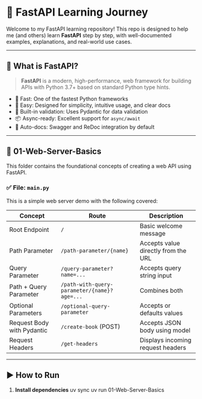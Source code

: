 # 🚀 FastAPI Learning Journey

Welcome to my FastAPI learning repository! This repo is designed to help me (and others) learn **FastAPI** step by step, with well-documented examples, explanations, and real-world use cases.

---

## 📘 What is FastAPI?

> **FastAPI** is a modern, high-performance, web framework for building APIs with Python 3.7+ based on standard Python type hints.

- 🚀 Fast: One of the fastest Python frameworks
- 🧠 Easy: Designed for simplicity, intuitive usage, and clear docs
- 🔐 Built-in validation: Uses Pydantic for data validation
- 📦 Async-ready: Excellent support for `async/await`
- 📄 Auto-docs: Swagger and ReDoc integration by default

---

## 📁 01-Web-Server-Basics

This folder contains the foundational concepts of creating a web API using FastAPI.

### ✅ File: `main.py`

This is a simple web server demo with the following covered:

| Concept | Route | Description |
|--------|-------|-------------|
| Root Endpoint | `/` | Basic welcome message |
| Path Parameter | `/path-parameter/{name}` | Accepts value directly from the URL |
| Query Parameter | `/query-parameter?name=...` | Accepts query string input |
| Path + Query Parameter | `/path-with-query-parameter/{name}?age=...` | Combines both |
| Optional Parameters | `/optional-query-parameter` | Accepts or defaults values |
| Request Body with Pydantic | `/create-book` (POST) | Accepts JSON body using model |
| Request Headers | `/get-headers` | Displays incoming request headers |

---

## ▶️ How to Run

1. **Install dependencies**
    uv sync
    uv run 01-Web-Server-Basics
